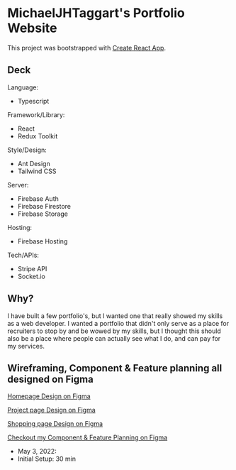 # MichaelJHTaggart's Portfolio Website

This project was bootstrapped with [Create React App](https://github.com/facebook/create-react-app).


## Deck

Language:
- Typescript

Framework/Library:
- React
- Redux Toolkit

Style/Design:
- Ant Design
- Tailwind CSS

Server:
- Firebase Auth
- Firebase Firestore
- Firebase Storage

Hosting:
- Firebase Hosting

Tech/APIs:
- Stripe API
- Socket.io

## Why?

I have built a few portfolio's, but I wanted one that really showed my skills as a web developer. I wanted a portfolio that didn't only serve as a place for recruiters to stop by and be wowed by my skills, but I thought this should also be a place where people can actually see what I do, and can pay for my services. 

## Wireframing, Component & Feature planning all designed on Figma

[Homepage Design on Figma](https://www.figma.com/proto/PylFPG95AnYZ78NPLPKWhI/Mobile-Wireframe?node-id=3%3A5&scaling=scale-down&page-id=0%3A1)

[Project page Design on Figma](https://www.figma.com/proto/PylFPG95AnYZ78NPLPKWhI/Mobile-Wireframe?node-id=116%3A88&scaling=scale-down&page-id=108%3A3)

[Shopping page Design on Figma](https://www.figma.com/proto/PylFPG95AnYZ78NPLPKWhI/Mobile-Wireframe?node-id=116%3A70&scaling=scale-down&page-id=108%3A2)

[Checkout my Component & Feature Planning on Figma](https://www.figma.com/file/HNJW3AaeYDgscIfiuuBQ0D/Component-Tree-for-Portfolio)


- May 3, 2022:
 - Initial Setup: 30 min